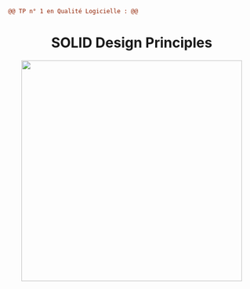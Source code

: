 ``` diff
@@ TP n° 1 en Qualité Logicielle : @@
```
<h1 align="center">
   SOLID Design Principles
</h1>

<p align="center">
   <img height=450 src="https://miro.medium.com/max/2000/1*EO-1GzcdEcaeDlMiP1btmg.jpeg">
</p>
